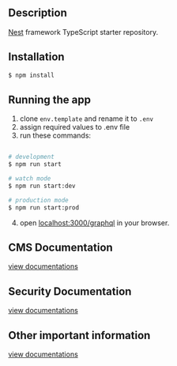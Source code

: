 ## Description

[Nest](https://github.com/nestjs/nest) framework TypeScript starter repository.

## Installation

```bash
$ npm install

```

## Running the app
1. clone ```env.template``` and rename it to ```.env```
2. assign required values to .env file
3. run these commands:
```bash

# development
$ npm run start

# watch mode
$ npm run start:dev

# production mode
$ npm run start:prod
```
4. open [localhost:3000/graphql](http://localhost:3000/graphql) in your browser.

## CMS Documentation

[view documentations](src/main/cms/docs/cms.md)

## Security Documentation

[view documentations](src/security/docs/security.md)

## Other important information

[view documentations](src/general//docs/general.md)